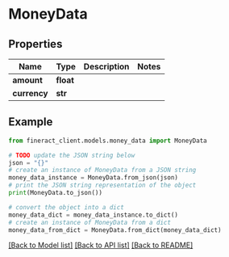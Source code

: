 # MoneyData


## Properties

Name | Type | Description | Notes
------------ | ------------- | ------------- | -------------
**amount** | **float** |  | 
**currency** | **str** |  | 

## Example

```python
from fineract_client.models.money_data import MoneyData

# TODO update the JSON string below
json = "{}"
# create an instance of MoneyData from a JSON string
money_data_instance = MoneyData.from_json(json)
# print the JSON string representation of the object
print(MoneyData.to_json())

# convert the object into a dict
money_data_dict = money_data_instance.to_dict()
# create an instance of MoneyData from a dict
money_data_from_dict = MoneyData.from_dict(money_data_dict)
```
[[Back to Model list]](../README.md#documentation-for-models) [[Back to API list]](../README.md#documentation-for-api-endpoints) [[Back to README]](../README.md)


